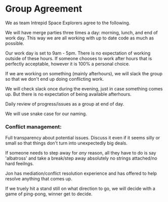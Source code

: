 # Group Agreement  
  
We as team Intrepid Space Explorers agree to the following.  
  
We will have merge parties three times a day: morning, lunch, and end of work day. This way we are all working with up to date code as much as possible.  
  
Our work day is set to 9am - 5pm. There is no expectation of working outside of these hours. If someone chooses to work after hours that is perfectly acceptable, however it is 100% a personal choice.  
  
If we are working on something (mainly afterhours), we will slack the group so that we don't end up doing conflicting work.  
  
We will check slack once during the evening, just in case something comes up. But there is no expectation of being available afterhours.  
  
Daily review of progress/issues as a group at end of day.  
  
We will use snake case for our naming.  
  
  
### Conflict management:  
  
Full transparency about potential issues. Discuss it even if it seems silly or small so that things don't turn into unexpectedly big deals.  
  
If someone needs to step away for *any* reason, all they have to do is say 'albatross' and take a break/step away absolutely no strings attached/no hard feeilngs.  
  
Jon has mediation/conflict resolution experience and has offered to help resolve anything that comes up.  
  
If we truely hit a stand still on what direction to go, we will decide with a game of ping-pong, winner get to decide.  